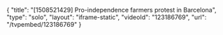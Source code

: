 {
    "title": "[1508521429] Pro-independence farmers protest in Barcelona",
    "type": "solo",
    "layout": "iframe-static",
    "videoId": "123186769",
    "url": "\/tvpembed\/123186769"
}